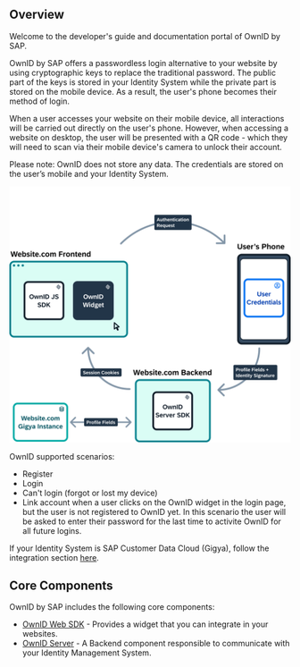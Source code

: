 ## Overview

Welcome to the developer's guide and documentation portal of OwnID by SAP.

OwnID by SAP offers a passwordless login alternative to your website by using cryptographic keys to replace the traditional password. The public part of the keys is stored in your Identity System while the private part is stored on the mobile device. As a result, the user's phone becomes their method of login.

When a user accesses your website on their mobile device, all interactions will be carried out directly on the user's phone. However, when accessing a website on desktop, the user will be presented with a QR code - which they will need to scan via their mobile device's camera to unlock their account.

Please note: OwnID does not store any data. The credentials are stored on the user’s mobile and your Identity System. 

![architecture](_media/ownid-how-it-works.png)

OwnID supported scenarios:

* Register
* Login
* Can't login (forgot or lost my device)
* Link account when a user clicks on the OwnID widget in the login page, but the user is not registered to OwnID yet. In this scenario the user will be asked to enter their password for the last time to activite OwnID for all future logins.  

If your Identity System is SAP Customer Data Cloud (Gigya), follow the integration section [here](/gigya.md).

## Core Components

OwnID by SAP includes the following core components:

* [OwnID Web SDK](/frontend-sdk.md) - Provides a widget that you can integrate in your websites.
* [OwnID Server](/server-sdk.md) - A Backend component responsible to communicate with your Identity Management System.
